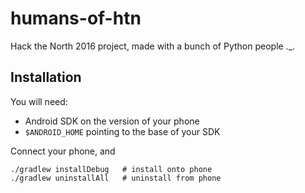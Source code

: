 # humans-of-htn
Hack the North 2016 project, made with a bunch of Python people ._.

## Installation

You will need:

 - Android SDK on the version of your phone
 - `$ANDROID_HOME` pointing to the base of your SDK

Connect your phone, and

```
./gradlew installDebug   # install onto phone
./gradlew uninstallAll   # uninstall from phone
```

